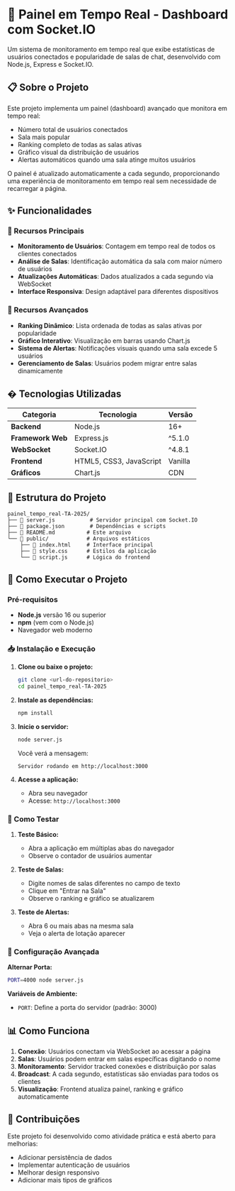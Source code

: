# 🚀 Painel em Tempo Real - Dashboard com Socket.IO

Um sistema de monitoramento em tempo real que exibe estatísticas de usuários conectados e popularidade de salas de chat, desenvolvido com Node.js, Express e Socket.IO.

## 📋 Sobre o Projeto

Este projeto implementa um painel (dashboard) avançado que monitora em tempo real:

- Número total de usuários conectados
- Sala mais popular
- Ranking completo de todas as salas ativas
- Gráfico visual da distribuição de usuários
- Alertas automáticos quando uma sala atinge muitos usuários

O painel é atualizado automaticamente a cada segundo, proporcionando uma experiência de monitoramento em tempo real sem necessidade de recarregar a página.

## ✨ Funcionalidades

### 🎯 Recursos Principais

- **Monitoramento de Usuários**: Contagem em tempo real de todos os clientes conectados
- **Análise de Salas**: Identificação automática da sala com maior número de usuários
- **Atualizações Automáticas**: Dados atualizados a cada segundo via WebSocket
- **Interface Responsiva**: Design adaptável para diferentes dispositivos

### 🌟 Recursos Avançados

- **Ranking Dinâmico**: Lista ordenada de todas as salas ativas por popularidade
- **Gráfico Interativo**: Visualização em barras usando Chart.js
- **Sistema de Alertas**: Notificações visuais quando uma sala excede 5 usuários
- **Gerenciamento de Salas**: Usuários podem migrar entre salas dinamicamente

## �️ Tecnologias Utilizadas

| Categoria         | Tecnologia              | Versão  |
| ----------------- | ----------------------- | ------- |
| **Backend**       | Node.js                 | 16+     |
| **Framework Web** | Express.js              | ^5.1.0  |
| **WebSocket**     | Socket.IO               | ^4.8.1  |
| **Frontend**      | HTML5, CSS3, JavaScript | Vanilla |
| **Gráficos**      | Chart.js                | CDN     |

## 📁 Estrutura do Projeto

```
painel_tempo_real-TA-2025/
├── 📄 server.js           # Servidor principal com Socket.IO
├── 📄 package.json        # Dependências e scripts
├── 📄 README.md          # Este arquivo
└── 📁 public/            # Arquivos estáticos
    ├── 📄 index.html     # Interface principal
    ├── 📄 style.css      # Estilos da aplicação
    └── 📄 script.js      # Lógica do frontend
```

## 🚀 Como Executar o Projeto

### Pré-requisitos

- **Node.js** versão 16 ou superior
- **npm** (vem com o Node.js)
- Navegador web moderno

### 📥 Instalação e Execução

1. **Clone ou baixe o projeto:**

   ```bash
   git clone <url-do-repositorio>
   cd painel_tempo_real-TA-2025
   ```

2. **Instale as dependências:**

   ```bash
   npm install
   ```

3. **Inicie o servidor:**

   ```bash
   node server.js
   ```

   Você verá a mensagem:

   ```
   Servidor rodando em http://localhost:3000
   ```

4. **Acesse a aplicação:**
   - Abra seu navegador
   - Acesse: `http://localhost:3000`

### 🧪 Como Testar

1. **Teste Básico:**

   - Abra a aplicação em múltiplas abas do navegador
   - Observe o contador de usuários aumentar

2. **Teste de Salas:**

   - Digite nomes de salas diferentes no campo de texto
   - Clique em "Entrar na Sala"
   - Observe o ranking e gráfico se atualizarem

3. **Teste de Alertas:**
   - Abra 6 ou mais abas na mesma sala
   - Veja o alerta de lotação aparecer

### 🔧 Configuração Avançada

**Alternar Porta:**

```bash
PORT=4000 node server.js
```

**Variáveis de Ambiente:**

- `PORT`: Define a porta do servidor (padrão: 3000)

## 📊 Como Funciona

1. **Conexão**: Usuários conectam via WebSocket ao acessar a página
2. **Salas**: Usuários podem entrar em salas específicas digitando o nome
3. **Monitoramento**: Servidor tracked conexões e distribuição por salas
4. **Broadcast**: A cada segundo, estatísticas são enviadas para todos os clientes
5. **Visualização**: Frontend atualiza painel, ranking e gráfico automaticamente

## 🤝 Contribuições

Este projeto foi desenvolvido como atividade prática e está aberto para melhorias:

- Adicionar persistência de dados
- Implementar autenticação de usuários
- Melhorar design responsivo
- Adicionar mais tipos de gráficos
